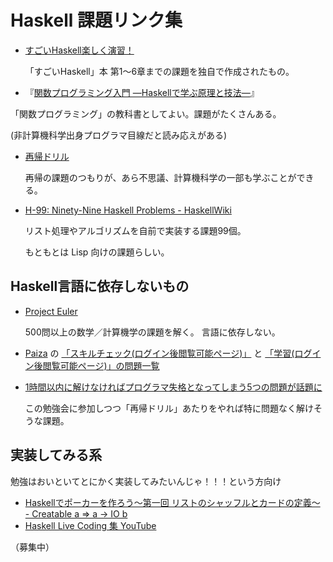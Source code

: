 # Haskell 課題リンク集


* [すごいHaskell楽しく演習！](https://github.com/kokuyouwind/haskell-exercises) 

  「すごいHaskell」本 第1～6章までの課題を独自で作成されたもの。

*  『[関数プログラミング入門 ―Haskellで学ぶ原理と技法―](http://www.amazon.co.jp/dp/427406896X)』 

  「関数プログラミング」の教科書としてよい。課題がたくさんある。
  
  (非計算機科学出身プログラマ目線だと読み応えがある)

*  [再帰ドリル](https://github.com/kazu-yamamoto/recursion-drill/blob/master/README.md)  

   再帰の課題のつもりが、あら不思議、計算機科学の一部も学ぶことができる。

* [H-99: Ninety-Nine Haskell Problems - HaskellWiki](https://wiki.haskell.org/H-99:_Ninety-Nine_Haskell_Problems)

   リスト処理やアルゴリズムを自前で実装する課題99個。
   
   もともとは Lisp 向けの課題らしい。

## Haskell言語に依存しないもの 

* [Project Euler](https://projecteuler.net/) 

   500問以上の数学／計算機学の課題を解く。 言語に依存しない。

* [Paiza](https://paiza.jp/) の [「スキルチェック(ログイン後閲覧可能ページ)」](https://paiza.jp/challenges) と [「学習(ログイン後閲覧可能ページ)」の問題一覧](https://paiza.jp/learning/)
* [1時間以内に解けなければプログラマ失格となってしまう5つの問題が話題に](http://www.softantenna.com/wp/software/5-programming-problems/)
   
   この勉強会に参加しつつ「再帰ドリル」あたりをやれば特に問題なく解けそうな課題。

## 実装してみる系

勉強はおいといてとにかく実装してみたいんじゃ！！！という方向け

* [Haskellでポーカーを作ろう〜第一回 リストのシャッフルとカードの定義〜 - Creatable a => a -> IO b](http://tune.hateblo.jp/entry/2015/05/12/023112)
* [Haskell Live Coding 集 YouTube](https://www.youtube.com/watch?v=mtvoOIsN-GU&list=PL5Pk7H4lYdc9BQmCmXYokcpw1QsUnNjmo&index=2)


（募集中）
